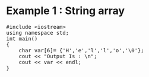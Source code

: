 # Example 1 : String array

<pre class="hljs"><span class="hljs-meta">#<span class="hljs-meta-keyword">include</span> <span class="hljs-meta-string">&lt;iostream&gt;</span></span>
<span class="hljs-keyword">using</span> <span class="hljs-keyword">namespace</span> <span class="hljs-built_in">std</span>;
<span class="hljs-function"><span class="hljs-keyword">int</span> <span class="hljs-title">main</span><span class="hljs-params">()</span>
</span>{
    <span class="hljs-keyword">char</span> var[<span class="hljs-number">6</span>]= {<span class="hljs-string">'H'</span>,<span class="hljs-string">'e'</span>,<span class="hljs-string">'l'</span>,<span class="hljs-string">'l'</span>,<span class="hljs-string">'o'</span>,<span class="hljs-string">'\0'</span>};
    <span class="hljs-built_in">cout</span> &lt;&lt; <span class="hljs-string">"Output Is : \n"</span>;
    <span class="hljs-built_in">cout</span> &lt;&lt; var &lt;&lt; <span class="hljs-built_in">endl</span>;
}</pre>
